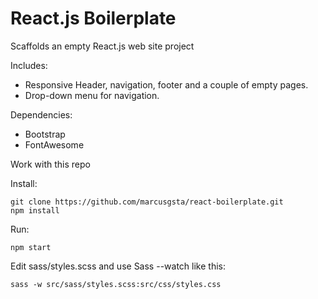 # React.js Boilerplate

Scaffolds an empty React.js web site project

Includes:

- Responsive Header, navigation, footer and a couple of empty pages.
- Drop-down menu for navigation.

Dependencies:
- Bootstrap
- FontAwesome

Work with this repo

Install:

```
git clone https://github.com/marcusgsta/react-boilerplate.git
npm install
```

Run:
```
npm start
```

Edit sass/styles.scss and use Sass --watch like this:

```
sass -w src/sass/styles.scss:src/css/styles.css
```
